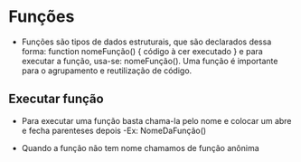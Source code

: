 # Funções
- Funções são tipos de dados estruturais, que são declarados dessa forma: function nomeFunção() { código à cer executado } e para executar a função, usa-se: nomeFunção(). Uma função é importante para o agrupamento e reutilização de código.

## Executar função

- Para executar uma função basta chama-la pelo nome e colocar um abre e fecha parenteses depois
-Ex: 
  NomeDaFunção()


- Quando a função não tem nome chamamos de função anônima